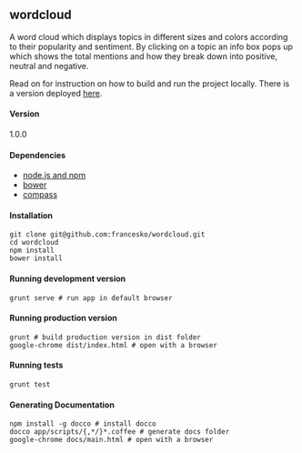 ## wordcloud

A word cloud which displays topics in different sizes and colors
according to their popularity and sentiment. By clicking on a topic
an info box pops up which shows the total mentions and how they break
down into positive, neutral and negative.

Read on for instruction on how to build and run the project locally.
There is a version deployed [here](http://wordcloud.francescomacri.net/).

#### Version

1.0.0

#### Dependencies

- [node.js and npm](https://gist.github.com/isaacs/579814)
- [bower](http://bower.io/)
- [compass](http://compass-style.org/install/)

#### Installation

    git clone git@github.com:francesko/wordcloud.git
    cd wordcloud
    npm install
    bower install

#### Running development version

    grunt serve # run app in default browser

#### Running production version

    grunt # build production version in dist folder
    google-chrome dist/index.html # open with a browser

#### Running tests

    grunt test

#### Generating Documentation

    npm install -g docco # install docco
    docco app/scripts/{,*/}*.coffee # generate docs folder
    google-chrome docs/main.html # open with a browser
